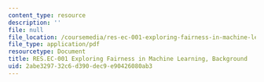 ```yaml
---
content_type: resource
description: ''
file: null
file_location: /coursemedia/res-ec-001-exploring-fairness-in-machine-learning-for-international-development-spring-2020/2abe329732c6d390dec9e90426080ab3_MITRES_EC001S19_video2.pdf
file_type: application/pdf
resourcetype: Document
title: RES.EC-001 Exploring Fairness in Machine Learning, Background
uid: 2abe3297-32c6-d390-dec9-e90426080ab3
---
```

